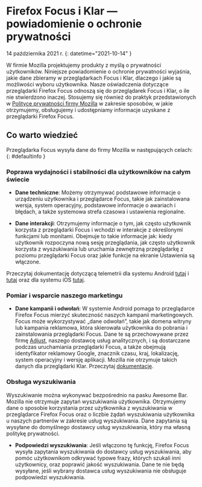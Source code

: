 ﻿# Firefox Focus i Klar — powiadomienie o ochronie prywatności

14 października 2021 r.
{: datetime="2021-10-14" }

W firmie Mozilla projektujemy produkty z myślą o prywatności użytkowników. Niniejsze powiadomienie o ochronie prywatności wyjaśnia, jakie dane zbieramy w przeglądarkach Focus i Klar, dlaczego i jakie są możliwości wyboru użytkownika. Nasze oświadczenia dotyczące przeglądarki Firefox Focus odnoszą się do przeglądarek Focus i Klar, o ile nie stwierdzono inaczej. Stosujemy się również do praktyk przedstawionych w [Polityce prywatności firmy Mozilla](https://www.mozilla.org/privacy/) w zakresie sposobów, w jakie otrzymujemy, obsługujemy i udostępniamy informacje uzyskane z przeglądarki Firefox Focus. 
 
## Co warto wiedzieć

Przeglądarka Focus wysyła dane do firmy Mozilla w następujących celach: 
{: #defaultinfo }

### Poprawa wydajności i stabilności dla użytkowników na całym świecie 

* __Dane techniczne__: Możemy otrzymywać podstawowe informacje o urządzeniu użytkownika i przeglądarce Focus, takie jak zainstalowana wersja, system operacyjny, podstawowe informacje o awariach i błędach, a także systemowa strefa czasowa i ustawienia regionalne.

* __Dane interakcji__: Otrzymujemy informacje o tym, jak często użytkownik korzysta z przeglądarki Focus i wchodzi w interakcje z określonymi funkcjami lub monitami. Obejmuje to takie informacje jak: kiedy użytkownik rozpoczyna nową sesję przeglądania, jak często użytkownik korzysta z wyszukiwania lub uruchamia zewnętrzną przeglądarkę z poziomu przeglądarki Focus oraz jakie funkcje na ekranie Ustawienia są włączone.

Przeczytaj dokumentację dotyczącą telemetrii dla systemu Android [tutaj](https://github.com/mozilla-mobile/focus-android/blob/main/docs/Telemetry.md) i [tutaj](https://dictionary.telemetry.mozilla.org/apps/focus_android) oraz dla systemu iOS [tutaj](https://dictionary.telemetry.mozilla.org/apps/focus_ios).

### Pomiar i wsparcie naszego marketingu

* __Dane kampanii i odwołań__: W systemie Android pomaga to przeglądarce Firefox Focus mierzyć skuteczność naszych kampanii marketingowych. Focus może wykorzystywać „dane odwołań”, takie jak domena witryny lub kampania reklamowa, która skierowała użytkownika do pobrania i zainstalowania przeglądarki Focus. Dane te są przechowywane przez firmę [Adjust](https://www.adjust.com/terms/privacy-policy/), naszego dostawcę usług analitycznych, i są dostarczane podczas uruchamiania przeglądarki Focus, a także obejmują identyfikator reklamowy Google, znacznik czasu, kraj, lokalizację, system operacyjny i wersję aplikacji. Mozilla nie otrzymuje takich danych dla przeglądarki Klar. Przeczytaj [dokumentację](https://github.com/mozilla-mobile/focus-android/wiki/Adjust-Usage). 

### Obsługa wyszukiwania

Wyszukiwanie można wykonywać bezpośrednio na pasku Awesome Bar. Mozilla nie otrzymuje zapytań wyszukiwania użytkownika. Otrzymujemy dane o sposobie korzystania przez użytkownika z wyszukiwania w przeglądarce Firefox Focus oraz o liczbie żądań wyszukiwania użytkownika u naszych partnerów w zakresie usług wyszukiwania. Dane zapytania są wysyłane do domyślnego dostawcy usług wyszukiwania, który ma własną politykę prywatności. 

* __Podpowiedzi wyszukiwania__: Jeśli włączono tę funkcję, Firefox Focus wysyła zapytania wyszukiwania do dostawcy usług wyszukiwania, aby pomóc użytkownikom odkrywać typowe frazy, których szukali inni użytkownicy, oraz poprawić jakość wyszukiwania. Dane te nie będą wysyłane, jeśli wybrany dostawca usług wyszukiwania nie obsługuje podpowiedzi wyszukiwania.

